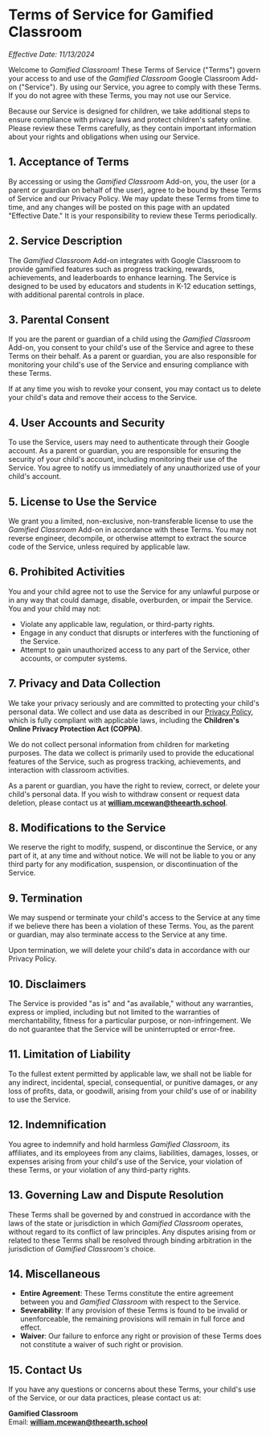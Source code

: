 # Terms of Service for Gamified Classroom  
*Effective Date: 11/13/2024*

Welcome to *Gamified Classroom*! These Terms of Service ("Terms") govern your access to and use of the *Gamified Classroom* Google Classroom Add-on ("Service"). By using our Service, you agree to comply with these Terms. If you do not agree with these Terms, you may not use our Service.

Because our Service is designed for children, we take additional steps to ensure compliance with privacy laws and protect children's safety online. Please review these Terms carefully, as they contain important information about your rights and obligations when using our Service.

## 1. **Acceptance of Terms**
By accessing or using the *Gamified Classroom* Add-on, you, the user (or a parent or guardian on behalf of the user), agree to be bound by these Terms of Service and our Privacy Policy. We may update these Terms from time to time, and any changes will be posted on this page with an updated "Effective Date." It is your responsibility to review these Terms periodically.

## 2. **Service Description**
The *Gamified Classroom* Add-on integrates with Google Classroom to provide gamified features such as progress tracking, rewards, achievements, and leaderboards to enhance learning. The Service is designed to be used by educators and students in K-12 education settings, with additional parental controls in place.

## 3. **Parental Consent**
If you are the parent or guardian of a child using the *Gamified Classroom* Add-on, you consent to your child's use of the Service and agree to these Terms on their behalf. As a parent or guardian, you are also responsible for monitoring your child's use of the Service and ensuring compliance with these Terms.

If at any time you wish to revoke your consent, you may contact us to delete your child's data and remove their access to the Service.

## 4. **User Accounts and Security**
To use the Service, users may need to authenticate through their Google account. As a parent or guardian, you are responsible for ensuring the security of your child's account, including monitoring their use of the Service. You agree to notify us immediately of any unauthorized use of your child's account.

## 5. **License to Use the Service**
We grant you a limited, non-exclusive, non-transferable license to use the *Gamified Classroom* Add-on in accordance with these Terms. You may not reverse engineer, decompile, or otherwise attempt to extract the source code of the Service, unless required by applicable law.

## 6. **Prohibited Activities**
You and your child agree not to use the Service for any unlawful purpose or in any way that could damage, disable, overburden, or impair the Service. You and your child may not:

- Violate any applicable law, regulation, or third-party rights.
- Engage in any conduct that disrupts or interferes with the functioning of the Service.
- Attempt to gain unauthorized access to any part of the Service, other accounts, or computer systems.

## 7. **Privacy and Data Collection**
We take your privacy seriously and are committed to protecting your child's personal data. We collect and use data as described in our [Privacy Policy](#), which is fully compliant with applicable laws, including the **Children's Online Privacy Protection Act (COPPA)**.

We do not collect personal information from children for marketing purposes. The data we collect is primarily used to provide the educational features of the Service, such as progress tracking, achievements, and interaction with classroom activities.

As a parent or guardian, you have the right to review, correct, or delete your child's personal data. If you wish to withdraw consent or request data deletion, please contact us at **william.mcewan@theearth.school**.

## 8. **Modifications to the Service**
We reserve the right to modify, suspend, or discontinue the Service, or any part of it, at any time and without notice. We will not be liable to you or any third party for any modification, suspension, or discontinuation of the Service.

## 9. **Termination**
We may suspend or terminate your child's access to the Service at any time if we believe there has been a violation of these Terms. You, as the parent or guardian, may also terminate access to the Service at any time.

Upon termination, we will delete your child's data in accordance with our Privacy Policy.

## 10. **Disclaimers**
The Service is provided "as is" and "as available," without any warranties, express or implied, including but not limited to the warranties of merchantability, fitness for a particular purpose, or non-infringement. We do not guarantee that the Service will be uninterrupted or error-free.

## 11. **Limitation of Liability**
To the fullest extent permitted by applicable law, we shall not be liable for any indirect, incidental, special, consequential, or punitive damages, or any loss of profits, data, or goodwill, arising from your child's use of or inability to use the Service.

## 12. **Indemnification**
You agree to indemnify and hold harmless *Gamified Classroom*, its affiliates, and its employees from any claims, liabilities, damages, losses, or expenses arising from your child's use of the Service, your violation of these Terms, or your violation of any third-party rights.

## 13. **Governing Law and Dispute Resolution**
These Terms shall be governed by and construed in accordance with the laws of the state or jurisdiction in which *Gamified Classroom* operates, without regard to its conflict of law principles. Any disputes arising from or related to these Terms shall be resolved through binding arbitration in the jurisdiction of *Gamified Classroom's* choice.

## 14. **Miscellaneous**
- **Entire Agreement**: These Terms constitute the entire agreement between you and *Gamified Classroom* with respect to the Service.
- **Severability**: If any provision of these Terms is found to be invalid or unenforceable, the remaining provisions will remain in full force and effect.
- **Waiver**: Our failure to enforce any right or provision of these Terms does not constitute a waiver of such right or provision.

## 15. **Contact Us**
If you have any questions or concerns about these Terms, your child's use of the Service, or our data practices, please contact us at:

**Gamified Classroom**  
Email: **william.mcewan@theearth.school**
